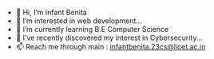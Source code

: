 - 👋 Hi, I’m Infant Benita
- 👀 I’m interested in web development...
- 🌱 I’m currently learning B.E Computer Science
- 💞️ I've recently discovered my interest in Cybersecurity...
- 📫 Reach me through main : infantbenita.23cs@licet.ac.in

<!---
Benita29/Benita29 is a ✨ special ✨ repository because its `README.md` (this file) appears on your GitHub profile.
You can click the Preview link to take a look at your changes.
--->
